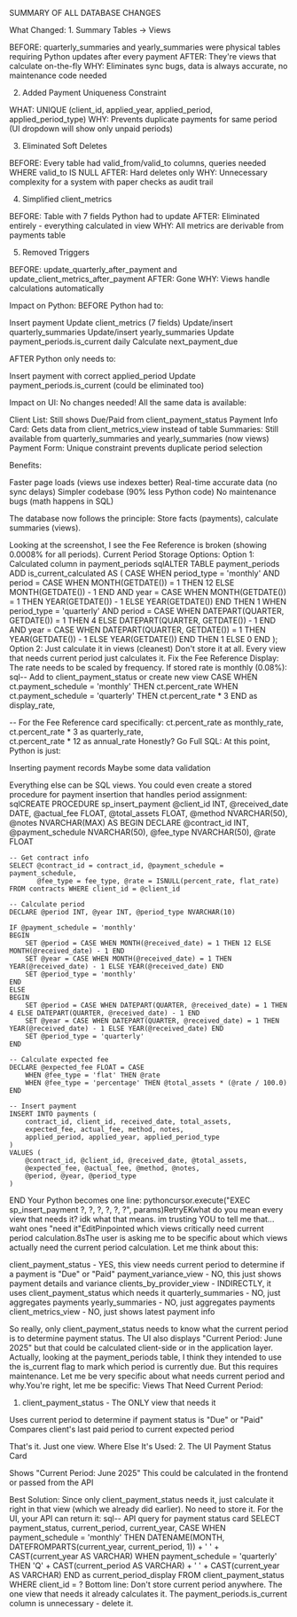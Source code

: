 SUMMARY OF ALL DATABASE CHANGES


<DONE>
What Changed:
1. Summary Tables → Views

BEFORE: quarterly_summaries and yearly_summaries were physical tables requiring Python updates after every payment
AFTER: They're views that calculate on-the-fly
WHY: Eliminates sync bugs, data is always accurate, no maintenance code needed

2. Added Payment Uniqueness Constraint

WHAT: UNIQUE (client_id, applied_year, applied_period, applied_period_type)
WHY: Prevents duplicate payments for same period (UI dropdown will show only unpaid periods)

3. Eliminated Soft Deletes

BEFORE: Every table had valid_from/valid_to columns, queries needed WHERE valid_to IS NULL
AFTER: Hard deletes only
WHY: Unnecessary complexity for a system with paper checks as audit trail

4. Simplified client_metrics

BEFORE: Table with 7 fields Python had to update
AFTER: Eliminated entirely - everything calculated in view
WHY: All metrics are derivable from payments table

5. Removed Triggers

BEFORE: update_quarterly_after_payment and update_client_metrics_after_payment
AFTER: Gone
WHY: Views handle calculations automatically

Impact on Python:
BEFORE Python had to:

Insert payment
Update client_metrics (7 fields)
Update/insert quarterly_summaries
Update/insert yearly_summaries
Update payment_periods.is_current daily
Calculate next_payment_due

AFTER Python only needs to:

Insert payment with correct applied_period
Update payment_periods.is_current (could be eliminated too)

Impact on UI:
No changes needed! All the same data is available:

Client List: Still shows Due/Paid from client_payment_status
Payment Info Card: Gets data from client_metrics_view instead of table
Summaries: Still available from quarterly_summaries and yearly_summaries (now views)
Payment Form: Unique constraint prevents duplicate period selection

Benefits:

Faster page loads (views use indexes better)
Real-time accurate data (no sync delays)
Simpler codebase (90% less Python code)
No maintenance bugs (math happens in SQL)

The database now follows the principle: Store facts (payments), calculate summaries (views).



</DONE>


<DISCUSSION>
Looking at the screenshot, I see the Fee Reference is broken (showing 0.0008% for all periods).
Current Period Storage Options:
Option 1: Calculated column in payment_periods
sqlALTER TABLE payment_periods
ADD is_current_calculated AS (
    CASE 
        WHEN period_type = 'monthly' AND 
             period = CASE WHEN MONTH(GETDATE()) = 1 THEN 12 ELSE MONTH(GETDATE()) - 1 END AND
             year = CASE WHEN MONTH(GETDATE()) = 1 THEN YEAR(GETDATE()) - 1 ELSE YEAR(GETDATE()) END
        THEN 1
        WHEN period_type = 'quarterly' AND 
             period = CASE WHEN DATEPART(QUARTER, GETDATE()) = 1 THEN 4 ELSE DATEPART(QUARTER, GETDATE()) - 1 END AND
             year = CASE WHEN DATEPART(QUARTER, GETDATE()) = 1 THEN YEAR(GETDATE()) - 1 ELSE YEAR(GETDATE()) END
        THEN 1
        ELSE 0
    END
);
Option 2: Just calculate it in views (cleanest)
Don't store it at all. Every view that needs current period just calculates it.
Fix the Fee Reference Display:
The rate needs to be scaled by frequency. If stored rate is monthly (0.08%):
sql-- Add to client_payment_status or create new view
CASE 
    WHEN ct.payment_schedule = 'monthly' THEN ct.percent_rate
    WHEN ct.payment_schedule = 'quarterly' THEN ct.percent_rate * 3
END as display_rate,

-- For the Fee Reference card specifically:
ct.percent_rate as monthly_rate,
ct.percent_rate * 3 as quarterly_rate,  
ct.percent_rate * 12 as annual_rate
Honestly? Go Full SQL:
At this point, Python is just:

Inserting payment records
Maybe some data validation

Everything else can be SQL views. You could even create a stored procedure for payment insertion that handles period assignment:
sqlCREATE PROCEDURE sp_insert_payment
    @client_id INT,
    @received_date DATE,
    @actual_fee FLOAT,
    @total_assets FLOAT,
    @method NVARCHAR(50),
    @notes NVARCHAR(MAX)
AS
BEGIN
    DECLARE @contract_id INT, @payment_schedule NVARCHAR(50), @fee_type NVARCHAR(50), @rate FLOAT
    
    -- Get contract info
    SELECT @contract_id = contract_id, @payment_schedule = payment_schedule, 
           @fee_type = fee_type, @rate = ISNULL(percent_rate, flat_rate)
    FROM contracts WHERE client_id = @client_id
    
    -- Calculate period
    DECLARE @period INT, @year INT, @period_type NVARCHAR(10)
    
    IF @payment_schedule = 'monthly'
    BEGIN
        SET @period = CASE WHEN MONTH(@received_date) = 1 THEN 12 ELSE MONTH(@received_date) - 1 END
        SET @year = CASE WHEN MONTH(@received_date) = 1 THEN YEAR(@received_date) - 1 ELSE YEAR(@received_date) END
        SET @period_type = 'monthly'
    END
    ELSE
    BEGIN
        SET @period = CASE WHEN DATEPART(QUARTER, @received_date) = 1 THEN 4 ELSE DATEPART(QUARTER, @received_date) - 1 END
        SET @year = CASE WHEN DATEPART(QUARTER, @received_date) = 1 THEN YEAR(@received_date) - 1 ELSE YEAR(@received_date) END
        SET @period_type = 'quarterly'
    END
    
    -- Calculate expected fee
    DECLARE @expected_fee FLOAT = CASE 
        WHEN @fee_type = 'flat' THEN @rate
        WHEN @fee_type = 'percentage' THEN @total_assets * (@rate / 100.0)
    END
    
    -- Insert payment
    INSERT INTO payments (
        contract_id, client_id, received_date, total_assets, 
        expected_fee, actual_fee, method, notes,
        applied_period, applied_year, applied_period_type
    )
    VALUES (
        @contract_id, @client_id, @received_date, @total_assets,
        @expected_fee, @actual_fee, @method, @notes,
        @period, @year, @period_type
    )
END
Your Python becomes one line:
pythoncursor.execute("EXEC sp_insert_payment ?, ?, ?, ?, ?, ?", params)RetryEKwhat do you mean every view that needs it? idk what that means. im trusting YOU to tell me that... waht ones "need it"EditPinpointed which views critically need current period calculation.8sThe user is asking me to be specific about which views actually need the current period calculation. Let me think about this:

client_payment_status - YES, this view needs current period to determine if a payment is "Due" or "Paid"
payment_variance_view - NO, this just shows payment details and variance
clients_by_provider_view - INDIRECTLY, it uses client_payment_status which needs it
quarterly_summaries - NO, just aggregates payments
yearly_summaries - NO, just aggregates payments
client_metrics_view - NO, just shows latest payment info

So really, only client_payment_status needs to know what the current period is to determine payment status. The UI also displays "Current Period: June 2025" but that could be calculated client-side or in the application layer.
Actually, looking at the payment_periods table, I think they intended to use the is_current flag to mark which period is currently due. But this requires maintenance.
Let me be very specific about what needs current period and why.You're right, let me be specific:
Views That Need Current Period:
1. client_payment_status - The ONLY view that needs it

Uses current period to determine if payment status is "Due" or "Paid"
Compares client's last paid period to current expected period

That's it. Just one view.
Where Else It's Used:
2. The UI Payment Status Card

Shows "Current Period: June 2025"
This could be calculated in the frontend or passed from the API

Best Solution:
Since only client_payment_status needs it, just calculate it right in that view (which we already did earlier). No need to store it.
For the UI, your API can return it:
sql-- API query for payment status card
SELECT 
    payment_status,
    current_period,
    current_year,
    CASE 
        WHEN payment_schedule = 'monthly' THEN 
            DATENAME(MONTH, DATEFROMPARTS(current_year, current_period, 1)) + ' ' + CAST(current_year AS VARCHAR)
        WHEN payment_schedule = 'quarterly' THEN 
            'Q' + CAST(current_period AS VARCHAR) + ' ' + CAST(current_year AS VARCHAR)
    END as current_period_display
FROM client_payment_status
WHERE client_id = ?
Bottom line: Don't store current period anywhere. The one view that needs it already calculates it. The payment_periods.is_current column is unnecessary - delete it.
</DISCUSSION>